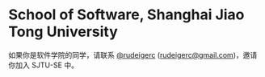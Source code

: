 # School of Software, Shanghai Jiao Tong University

如果你是软件学院的同学，请联系 [@rudeigerc](https://github.com/rudeigerc) (rudeigerc@gmail.com)，邀请你加入 SJTU-SE 中。

